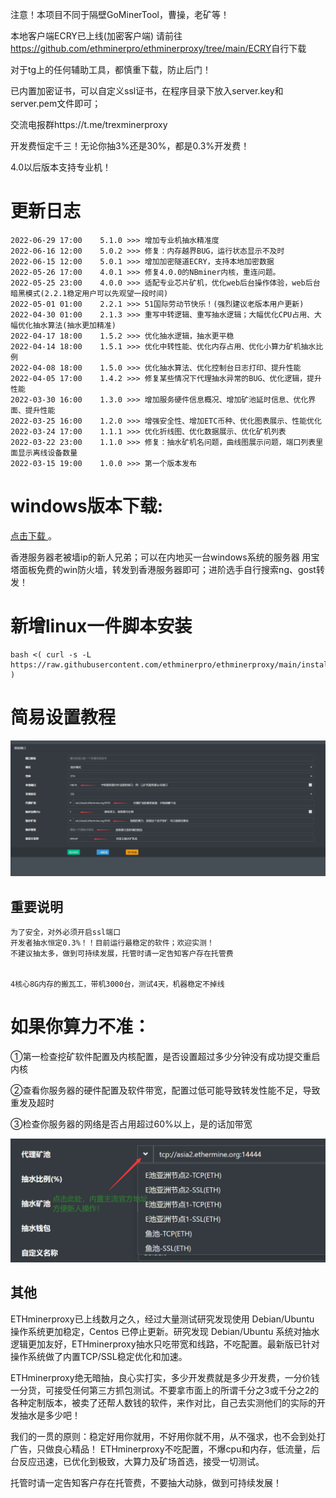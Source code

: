 注意！本项目不同于隔壁GoMinerTool，曹操，老矿等！

本地客户端ECRY已上线(加密客户端)
请前往<a href="https://github.com/ethminerpro/MinerProxy/tree/main/ECRY">https://github.com/ethminerpro/ethminerproxy/tree/main/ECRY</a>自行下载

对于tg上的任何辅助工具，都慎重下载，防止后门！

已内置加密证书，可以自定义ssl证书，在程序目录下放入server.key和server.pem文件即可；

交流电报群https://t.me/trexminerproxy


开发费恒定千三！无论你抽3%还是30%，都是0.3%开发费！

4.0以后版本支持专业机！


# 更新日志
```bigquery
2022-06-29 17:00    5.1.0 >>> 增加专业机抽水精准度
2022-06-16 12:00    5.0.2 >>> 修复：内存越界BUG，运行状态显示不及时
2022-06-15 12:00    5.0.1 >>> 增加加密隧道ECRY，支持本地加密数据
2022-05-26 17:00    4.0.1 >>> 修复4.0.0的NBminer内核，重连问题。
2022-05-25 23:00    4.0.0 >>> 适配专业芯片矿机，优化web后台操作体验，web后台暗黑模式(2.2.1稳定用户可以先观望一段时间)
2022-05-01 01:00    2.2.1 >>> 51国际劳动节快乐！(强烈建议老版本用户更新)
2022-04-30 01:00    2.1.3 >>> 重写中转逻辑、重写抽水逻辑；大幅优化CPU占用、大幅优化抽水算法(抽水更加精准)
2022-04-17 18:00    1.5.2 >>> 优化抽水逻辑，抽水更平稳
2022-04-14 18:00    1.5.1 >>> 优化中转性能、优化内存占用、优化小算力矿机抽水比例
2022-04-08 18:00    1.5.0 >>> 优化抽水算法、优化控制台日志打印、提升性能
2022-04-05 17:00    1.4.2 >>> 修复某些情况下代理抽水异常的BUG、优化逻辑，提升性能
2022-03-30 16:00    1.3.0 >>> 增加服务硬件信息概况、增加矿池延时信息、优化界面、提升性能
2022-03-25 16:00    1.2.0 >>> 增强安全性、增加ETC币种、优化图表展示、性能优化
2022-03-24 17:00    1.1.1 >>> 优化折线图、优化数据展示、优化矿机列表
2022-03-22 23:00    1.1.0 >>> 修复：抽水矿机名问题，曲线图展示问题，端口列表里面显示离线设备数量
2022-03-15 19:00    1.0.0 >>> 第一个版本发布
```
# windows版本下载:
[点击下载 ](https://github.com/ethminerpro/ethminerproxy/raw/main/ethminerproxy_windows.exe) 。




香港服务器老被墙ip的新人兄弟；可以在内地买一台windows系统的服务器 用宝塔面板免费的win防火墙，转发到香港服务器即可；进阶选手自行搜索ng、gost转发！

# 新增linux一件脚本安装
```
bash <( curl -s -L https://raw.githubusercontent.com/ethminerpro/ethminerproxy/main/install.sh )
```

# 简易设置教程
![dk.png](dk.png)


## 重要说明
```bigquery
为了安全，对外必须开启ssl端口
开发者抽水恒定0.3%！！目前运行最稳定的软件；欢迎实测！
不建议抽太多，做到可持续发展，托管时请一定告知客户存在托管费


4核心8G内存的搬瓦工，带机3000台，测试4天，机器稳定不掉线
```

# 如果你算力不准：
①第一检查挖矿软件配置及内核配置，是否设置超过多少分钟没有成功提交重启内核

②查看你服务器的硬件配置及软件带宽，配置过低可能导致转发性能不足，导致重发及超时

③检查你服务器的网络是否占用超过60%以上，是的话加带宽


![dz.png](dz.png)

## 其他
ETHminerproxy已上线数月之久，经过大量测试研究发现使用 Debian/Ubuntu 操作系统更加稳定，Centos 已停止更新。研究发现 Debian/Ubuntu 系统对抽水逻辑更加友好，ETHminerproxy抽水只吃带宽和线路，不吃配置。最新版已针对操作系统做了内置TCP/SSL稳定优化和加速。

ETHminerproxy绝无暗抽，良心实打实，多少开发费就是多少开发费，一分价钱一分货，可接受任何第三方抓包测试。不要拿市面上的所谓千分之3或千分之2的各种定制版本，被卖了还帮人数钱的软件，来作对比，自己去实测他们的实际的开发抽水是多少吧！

我们的一贯的原则：稳定好用你就用，不好用你就不用，从不强求，也不会到处打广告，只做良心精品！
ETHminerproxy不吃配置，不爆cpu和内存，低流量，后台反应迅速，已优化到极致，大算力及矿场首选，接受一切测试。

托管时请一定告知客户存在托管费，不要抽大动脉，做到可持续发展！
